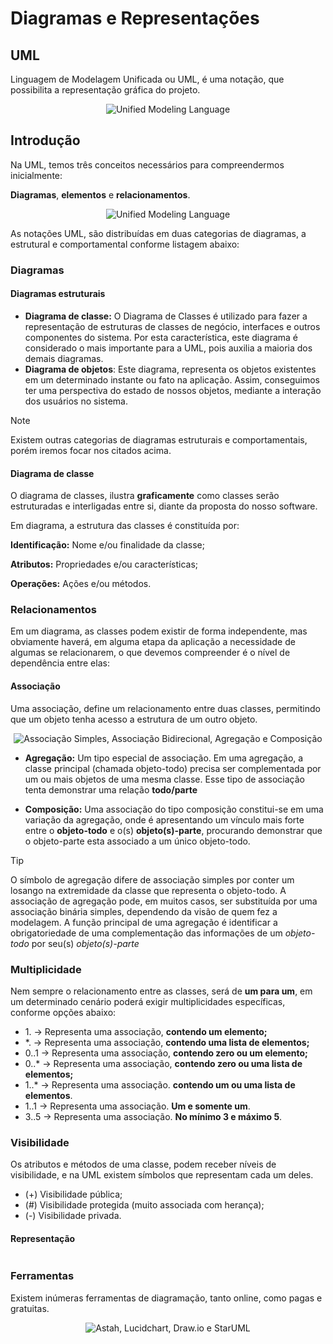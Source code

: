 # Diagramas e Representações

## UML

Linguagem de Modelagem Unificada ou UML, é uma notação, que possibilita a representação gráfica do projeto.

<div align="center">
  <img src="./images/uml-1.png" alt="Unified Modeling Language">
</div>

## Introdução

Na UML, temos três conceitos necessários para compreendermos inicialmente:&#x20;

**Diagramas**, **elementos** e **relacionamentos**.

<div align="center">
  <img src="./images/uml-2.png" alt="Unified Modeling Language">
</div>

As notações UML, são distribuídas em duas categorias de diagramas, a estrutural e comportamental conforme listagem abaixo:

### Diagramas

#### Diagramas estruturais

* **Diagrama de classe:** O Diagrama de Classes é utilizado para fazer a representação de estruturas de classes de negócio, interfaces e outros componentes do sistema. Por esta característica, este diagrama é considerado o mais importante para a UML, pois auxilia a maioria dos demais diagramas.
* **Diagrama de objetos**: Este diagrama, representa os objetos existentes em um determinado instante ou fato na aplicação. Assim, conseguimos ter uma perspectiva do estado de nossos objetos, mediante a interação dos usuários no sistema.&#x20;

> [!NOTE]
> Existem outras categorias de diagramas estruturais e comportamentais, porém iremos focar nos citados acima.

#### Diagrama de classe

O diagrama de classes, ilustra **graficamente** como classes serão estruturadas e interligadas entre si, diante da proposta do nosso software.

Em diagrama, a estrutura das classes é constituída por:

**Identificação:** Nome e/ou finalidade da classe;

**Atributos:** Propriedades e/ou características;

**Operações:** Ações e/ou métodos.

### Relacionamentos

Em um diagrama, as classes podem existir de forma independente, mas obviamente haverá, em alguma etapa da aplicação a necessidade de algumas se relacionarem, o que devemos compreender é o nível de dependência entre elas:

#### Associação

Uma associação, define um relacionamento entre duas classes, permitindo que um objeto tenha acesso a estrutura de um outro objeto.

<div align="center">
  <img src="./images/uml-3.png" alt="Associação Simples, Associação Bidirecional, Agregação e Composição">
</div>

* **Agregação:** Um tipo especial de associação. Em uma agregação, a classe principal (chamada objeto-todo) precisa ser complementada por um ou mais objetos de uma mesma classe. Esse tipo de associação tenta demonstrar uma relação **todo/parte**

* **Composição:** Uma associação do tipo composição constitui-se em uma variação da agregação, onde é apresentando um vínculo mais forte entre o **objeto-todo** e o(s) **objeto(s)-parte**, procurando demonstrar que o objeto-parte esta associado a um único objeto-todo.

> [!TIP]
> O símbolo de agregação difere de associação simples por conter um losango na extremidade da classe que representa o objeto-todo.
>A associação de agregação pode, em muitos casos, ser substituída por uma associação binária simples, dependendo da visão de quem fez a modelagem.
>A função principal de uma agregação é identificar a obrigatoriedade de uma complementação das informações de um *objeto-todo* por seu(s) *objeto(s)-parte*

### Multiplicidade

Nem sempre o relacionamento entre as classes, será de **um para um**, em um determinado cenário poderá exigir multiplicidades específicas, conforme opções abaixo:

* 1\. -> Representa uma associação, **contendo um elemento;**
* \*. -> Representa uma associação, **contendo uma lista de elementos;**
* 0..1 -> Representa uma associação, **contendo zero ou um elemento;**
* 0..\* -> Representa uma associação, **contendo zero ou uma lista de elementos;**
* 1..\* -> Representa uma associação. **contendo um ou uma lista de elementos**.
* 1..1 -> Representa uma associação. **Um e somente um**.
* 3..5 -> Representa uma associação. **No mínimo 3 e máximo 5**.

### Visibilidade

Os atributos e métodos de uma classe, podem receber níveis de visibilidade, e na UML existem símbolos que representam cada um deles.

* (+) Visibilidade pública;
* (#) Visibilidade protegida (muito associada com herança);
* (-) Visibilidade privada.

#### Representação

<div align="center">
  <img src="./images/uml-4.png" alt="">
</div>

### Ferramentas

Existem inúmeras ferramentas de diagramação, tanto online, como pagas e gratuitas.

<div align="center">
  <img src="./images/uml-5.png" alt="Astah, Lucidchart, Draw.io e StarUML">
</div>
